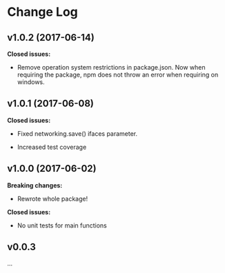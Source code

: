 # Change Log

## v1.0.2 (2017-06-14)

**Closed issues:**

- Remove operation system restrictions in package.json. Now when requiring the package, npm does not throw an error when requiring on windows.

## v1.0.1 (2017-06-08)

**Closed issues:**

- Fixed networking.save() ifaces parameter.

- Increased test coverage

## v1.0.0 (2017-06-02)

**Breaking changes:**

- Rewrote whole package!

**Closed issues:**

- No unit tests for main functions


## v0.0.3
...